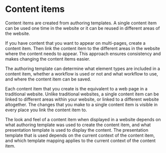 # Content items

Content items are created from authoring templates. A single content item can be used one time in the website or it can be reused in different areas of the website.

If you have content that you want to appear on multi-pages, create a content item. Then link the content item to the different areas in the website where the content needs to appear. This approach ensures consistency and makes changing the content items easier.

The authoring template can determine what element types are included in a content item, whether a workflow is used or not and what workflow to use, and where the content item can be saved.

Each content item that you create is the equivalent to a web page in a traditional website. Unlike traditional websites, a single content item can be linked to different areas within your website, or linked to a different website altogether. The changes that you make to a single content item is visible in every place you link the content item to.

The look and feel of a content item when displayed in a website depends on what authoring template was used to create the content item, and what presentation template is used to display the content. The presentation template that is used depends on the current context of the content item, and which template mapping applies to the current context of the content item.


